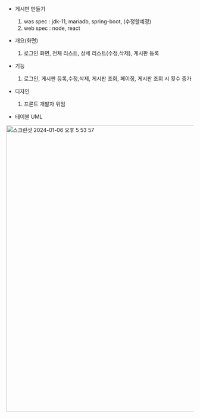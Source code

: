 * 게시판 만들기
  1. was spec : jdk-11, mariadb, spring-boot, (수정할예정)
  2. web spec : node, react
 
* 개요(화면)
  1. 로그인 화면, 전체 리스트, 상세 리스트(수정,삭제), 게시판 등록

* 기능
  1. 로그인, 게시판 등록,수정,삭제, 게시판 조회, 페이징, 게시판 조회 시 횟수 증가

* 디자인
  1. 프론트 개발자 위임

* 테이블 UML
  
<img width="767" alt="스크린샷 2024-01-06 오후 5 53 57" src="https://github.com/success-project/wascontent/assets/37688894/683fe652-a2d3-48bf-801f-642e970c460f">

